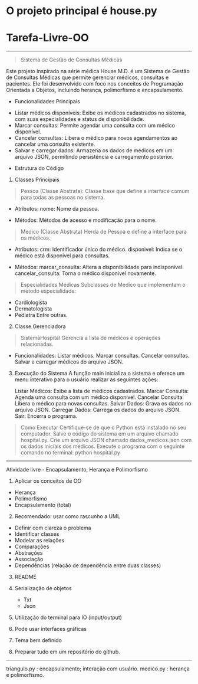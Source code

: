 # O projeto principal é house.py #

# Tarefa-Livre-OO
-------------------------------------------------------------------------------------------------------------------

> Sistema de Gestão de Consultas Médicas

  Este projeto inspirado na série médica House M.D. é um Sistema de Gestão de Consultas Médicas  que permite gerenciar médicos, consultas e pacientes. Ele foi desenvolvido com foco nos conceitos de Programação Orientada a Objetos, incluindo herança, polimorfismo e encapsulamento.
  

* Funcionalidades Principais
- Listar médicos disponíveis: Exibe os médicos cadastrados no sistema, com suas especialidades e status de disponibilidade.
- Marcar consultas: Permite agendar uma consulta com um médico disponível.
- Cancelar consultas: Libera o médico para novos agendamentos ao cancelar uma consulta existente.
- Salvar e carregar dados: Armazena os dados de médicos em um arquivo JSON, permitindo persistência e carregamento posterior.

* Estrutura do Código
1. Classes Principais
> Pessoa (Classe Abstrata):
Classe base que define a interface comum para todas as pessoas no sistema.

- Atributos:
nome: Nome da pessoa.

- Métodos:
Métodos de acesso e modificação para o nome.

> Medico (Classe Abstrata)
Herda de Pessoa e define a interface para os médicos.

- Atributos:
    crm: Identificador único do médico.
    disponivel: Indica se o médico está disponível para consultas.

- Métodos:
    marcar_consulta: Altera a disponibilidade para indisponível.
    cancelar_consulta: Torna o médico disponível novamente.

> Especialidades Médicas
Subclasses de Medico que implementam o método especialidade:

- Cardiologista
- Dermatologista
- Pediatra
Entre outras.

2. Classe Gerenciadora

> SistemaHospital
Gerencia a lista de médicos e operações relacionadas.

- Funcionalidades:
    Listar médicos.
    Marcar consultas.
    Cancelar consultas.
    Salvar e carregar médicos do arquivo JSON.

3. Execução do Sistema
A função main inicializa o sistema e oferece um menu interativo para o usuário realizar as seguintes ações:

    Listar Médicos: Exibe a lista de médicos cadastrados.
    Marcar Consulta: Agenda uma consulta com um médico disponível.
    Cancelar Consulta: Libera o médico para novas consultas.
    Salvar Dados: Grava os dados no arquivo JSON.
    Carregar Dados: Carrega os dados do arquivo JSON.
    Sair: Encerra o programa.

> Como Executar
Certifique-se de que o Python está instalado no seu computador.
Salve o código do sistema em um arquivo chamado hospital.py.
Crie um arquivo JSON chamado dados_medicos.json com os dados iniciais dos médicos.
Execute o programa com o seguinte comando no terminal:
python hospital.py
----------------------------------------------------------------------------------------------------

Atividade livre - Encapsulamento, Herança e Polimorfismo

1. Aplicar os conceitos de OO
- Herança
- Polimorfismo
- Encapsulamento (total)

2. Recomendado: usar como rascunho a UML
- Definir com clareza o problema
- Identificar classes
- Modelar as relações
- Comparações
- Abstrações
- Associação
- Dependências (relação de dependência entre duas classes)

3. README
4. Serialização de objetos
    - Txt
    - Json

5. Utilização do terminal para IO (input/output)

6. Pode usar interfaces gráficas 

7. Tema bem definido

8. Preparar tudo em um repositório do github.
-------------------------------------------------------------------------------------------------------------------
triangulo.py : encapsulamento; interação com usuário.
medico.py : herança e polimorfismo.
